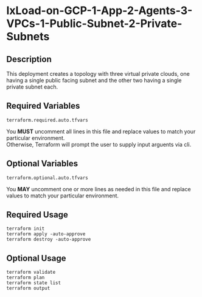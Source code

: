 # IxLoad-on-GCP-1-App-2-Agents-3-VPCs-1-Public-Subnet-2-Private-Subnets

## Description
This deployment creates a topology with three virtual private clouds, one having a single public facing subnet and the other two having a single private subnet each.

## Required Variables
```
terraform.required.auto.tfvars
```
You **MUST** uncomment all lines in this file and replace values to match your particular environment.  
Otherwise, Terraform will prompt the user to supply input arguents via cli.

## Optional Variables
```
terraform.optional.auto.tfvars
```
You **MAY** uncomment one or more lines as needed in this file and replace values to match your particular environment.

## Required Usage
```
terraform init
terraform apply -auto-approve
terraform destroy -auto-approve
```

## Optional Usage
```
terraform validate
terraform plan
terraform state list
terraform output
```
